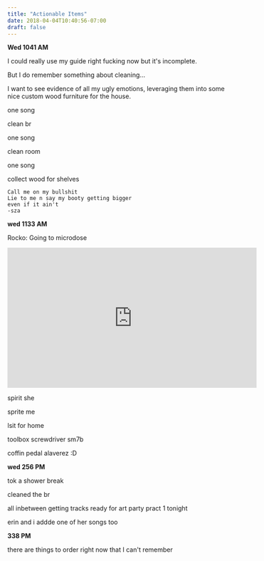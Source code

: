```yaml
---
title: "Actionable Items"
date: 2018-04-04T10:40:56-07:00
draft: false
---
```



**Wed 1041 AM**

I could really use my guide right fucking now but it's incomplete.

But I do remember something about cleaning...

I want to see evidence of all my ugly emotions,
leveraging them into some nice custom wood furniture for the house.



one song

clean br

one song

clean room

one song

collect wood for shelves


```
Call me on my bullshit
Lie to me n say my booty getting bigger
even if it ain't
-sza
```
**wed 1133 AM**

Rocko: Going to microdose

<iframe width="560" height="315" src="https://www.youtube.com/embed/EbaRmdpALsE" frameborder="0" allow="autoplay; encrypted-media" allowfullscreen></iframe>



spirit she

sprite me

lsit for home

  toolbox
  screwdriver
  sm7b

  coffin pedal
  alaverez :D

**wed 256 PM**

tok a shower break

cleaned the br

all inbetween getting tracks ready for art party pract 1 tonight

erin and i addde one of her songs too

**338 PM**

there are things to order right now that I can't remember
